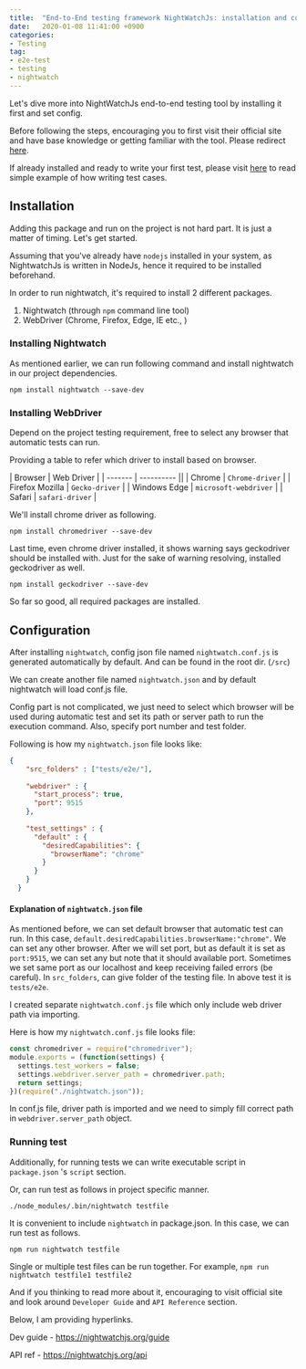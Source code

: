 ```yaml
---
title:  "End-to-End testing framework NightWatchJs: installation and config step by step"
date:   2020-01-08 11:41:00 +0900
categories: 
- Testing
tag:
- e2e-test 
- testing 
- nightwatch
---
```


Let's dive more into NightWatchJs end-to-end testing tool by installing it first and set config. 

Before following the steps, encouraging you to first visit their official site and have base knowledge or getting familiar with the tool. Please redirect [here](https://nightwatchjs.org/).

If already installed and ready to write your first test, please visit [here](2020-01-07-e2e-testing-nightwatch.md) to read simple example of how writing test cases.

## Installation

Adding this package and run on the project is not hard part. It is just a matter of timing. Let's get started.

Assuming that you've already have `nodejs` installed in your system, as NightwatchJs is written in NodeJs, hence it required to be installed beforehand.

In order to run nightwatch, it's required to install 2 different packages.
 1.  Nightwatch (through `npm` command line tool)
 2.  WebDriver (Chrome, Firefox, Edge, IE etc., )

### Installing Nightwatch

As mentioned earlier, we can run following command and install nightwatch in our project dependencies.

`npm install nightwatch --save-dev`

### Installing WebDriver

Depend on the project testing requirement, free to select any browser that automatic tests can run. 

Providing a table to refer which driver to install based on browser.

| Browser | Web Driver |
| ------- | ---------- ||
| Chrome          | `Chrome-driver`       |
| Firefox Mozilla | `Gecko-driver`        |
| Windows Edge    | `microsoft-webdriver` |
| Safari          | `safari-driver`       |

We'll install chrome driver as following.

`npm install chromedriver --save-dev`

Last time, even chrome driver installed, it shows warning says geckodriver should be installed with. Just for the sake of warning resolving, installed geckodriver as well.

`npm install geckodriver --save-dev`

So far so good, all required packages are installed.
## Configuration

After installing `nightwatch`, config json file named `nightwatch.conf.js` is generated automatically by default. And can be found in the root dir. (`/src`)

We can create another file named `nightwatch.json` and by default nightwatch will load conf.js file. 

Config part is not complicated, we just need to select which browser will be used during automatic test and set its path or server path to run the execution command. Also, specify port number and test folder.

Following is how my `nightwatch.json` file looks like:
```json
{
    "src_folders" : ["tests/e2e/"],
  
    "webdriver" : {
      "start_process": true,
      "port": 9515
    },
  
    "test_settings" : {
      "default" : {
        "desiredCapabilities": {
          "browserName": "chrome"
        }
      }
    }
  }
```

#### Explanation of `nightwatch.json` file

As mentioned before, we can set default browser that automatic test can run. In this case, `default.desiredCapabilities.browserName:"chrome"`. We can set any other browser. After we will set port, but as default it is set as `port:9515`, we can set any but note that it should available port. Sometimes we set same port as our localhost and keep receiving failed errors (be careful).  In `src_folders`, can give folder of the testing file. In above test it is `tests/e2e`.

 I created separate `nightwatch.conf.js` file which only include web driver path via importing.

  Here is how my `nightwatch.conf.js` file looks file:
```js
const chromedriver = require("chromedriver");
module.exports = (function(settings) {
  settings.test_workers = false;
  settings.webdriver.server_path = chromedriver.path;
  return settings;
})(require("./nightwatch.json"));
```


  In conf.js file, driver path is imported and we need to simply fill correct path in `webdriver.server_path` object.

### Running test
Additionally, for running tests we can write executable script in `package.json` 's `script` section. 

Or, can run test as follows in project specific manner. 

`./node_modules/.bin/nightwatch testfile `

It is convenient to include `nightwatch` in package.json.
In this case, we can run test as follows.

`npm run nightwatch testfile`

Single or multiple test files can be run together. For example, 
`npm run nightwatch testfile1 testfile2`

And if you thinking to read more about it, encouraging to visit official site and look around `Developer Guide` and `API Reference` section.

Below, I am providing hyperlinks.

Dev guide - <https://nightwatchjs.org/guide>

API ref - <https://nightwatchjs.org/api>